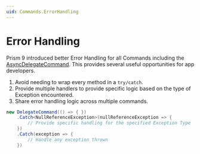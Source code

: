```yaml
---
uid: Commands.ErrorHandling
---
```


# Error Handling

Prism 9 introduced better Error Handling for all Commands including the [AsyncDelegateCommand](xref:Commands.AsyncDelegateCommand). This provides several useful opportunities for app developers.

1. Avoid needing to wrap every method in a `try/catch`.
2. Provide multiple handlers to provide specific logic based on the type of Exception encountered.
3. Share error handling logic across multiple commands.

```cs
new DelegateCommand(() => { })
    .Catch<NullReferenceException>(nullReferenceException => {
        // Provide specific handling for the specified Exception Type
    })
    .Catch(exception => {
        // Handle any exception thrown
    })
```
